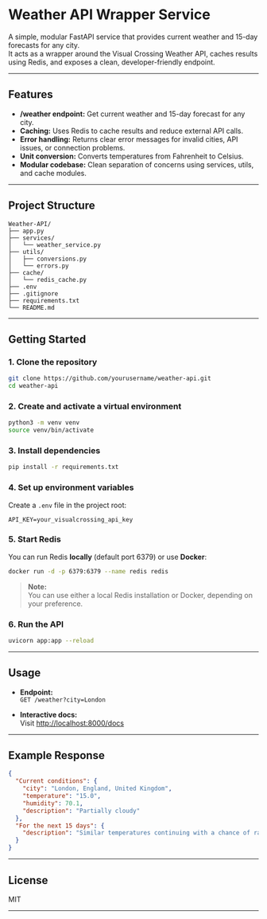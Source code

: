 # Weather API Wrapper Service

A simple, modular FastAPI service that provides current weather and 15-day forecasts for any city.  
It acts as a wrapper around the Visual Crossing Weather API, caches results using Redis, and exposes a clean, developer-friendly endpoint.

---

## Features

- **/weather endpoint:** Get current weather and 15-day forecast for any city.
- **Caching:** Uses Redis to cache results and reduce external API calls.
- **Error handling:** Returns clear error messages for invalid cities, API issues, or connection problems.
- **Unit conversion:** Converts temperatures from Fahrenheit to Celsius.
- **Modular codebase:** Clean separation of concerns using services, utils, and cache modules.

---

## Project Structure

```
Weather-API/
├── app.py
├── services/
│   └── weather_service.py
├── utils/
│   ├── conversions.py
│   └── errors.py
├── cache/
│   └── redis_cache.py
├── .env
├── .gitignore
├── requirements.txt
└── README.md
```

---

## Getting Started

### 1. Clone the repository

```bash
git clone https://github.com/yourusername/weather-api.git
cd weather-api
```

### 2. Create and activate a virtual environment

```bash
python3 -m venv venv
source venv/bin/activate
```

### 3. Install dependencies

```bash
pip install -r requirements.txt
```

### 4. Set up environment variables

Create a `.env` file in the project root:

```
API_KEY=your_visualcrossing_api_key
```

### 5. Start Redis

You can run Redis **locally** (default port 6379) or use **Docker**:

```bash
docker run -d -p 6379:6379 --name redis redis
```

> **Note:**  
> You can use either a local Redis installation or Docker, depending on your preference.

### 6. Run the API

```bash
uvicorn app:app --reload
```

---

## Usage

- **Endpoint:**  
  `GET /weather?city=London`

- **Interactive docs:**  
  Visit [http://localhost:8000/docs](http://localhost:8000/docs)

---

## Example Response

```json
{
  "Current conditions": {
    "city": "London, England, United Kingdom",
    "temperature": "15.0",
    "humidity": 70.1,
    "description": "Partially cloudy"
  },
  "For the next 15 days": {
    "description": "Similar temperatures continuing with a chance of rain Friday, Monday & Tuesday."
  }
}
```

---

## License

MIT

---

##